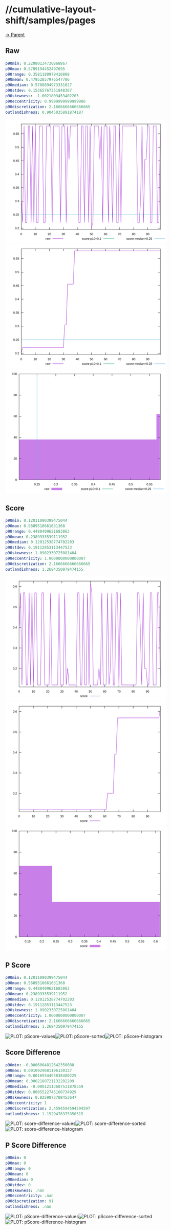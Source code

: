 
# //cumulative-layout-shift/samples/pages

[→ Parent](../..)


## Raw


```yaml
p90min: 0.22080134730868867
p90max: 0.5789194452497695
p90range: 0.3581180979410808
p90mean: 0.47952857976547786
p90median: 0.5788894973331027
p90stdev: 0.15365767351848367
p90skewness: -1.0021803453402205
p90eccentricity: 0.9999999999999986
p90discretization: 2.1666666666666665
outlandishness: 0.9045035891874187

```

![PLOT: raw-values](./raw/values.svg)![PLOT: raw-sorted](./raw/sorted.svg)![PLOT: raw-histogram](./raw/histogram.svg)
## Score


```yaml
p90min: 0.12011090399475044
p90max: 0.5689518661631368
p90range: 0.4488409621683863
p90mean: 0.2389933539111952
p90median: 0.12012538774702203
p90stdev: 0.19112853113447523
p90skewness: 1.0902330725081404
p90eccentricity: 1.0000000000000007
p90discretization: 2.1666666666666665
outlandishness: 1.2684350979474155

```

![PLOT: score-values](./score/values.svg)![PLOT: score-sorted](./score/sorted.svg)![PLOT: score-histogram](./score/histogram.svg)
## P Score


```yaml
p90min: 0.12011090399475044
p90max: 0.5689518661631368
p90range: 0.4488409621683863
p90mean: 0.2389933539111952
p90median: 0.12012538774702203
p90stdev: 0.19112853113447523
p90skewness: 1.0902330725081404
p90eccentricity: 1.0000000000000007
p90discretization: 2.1666666666666665
outlandishness: 1.2684350979474155

```

![PLOT: pScore-values](./pScore/values.svg)![PLOT: pScore-sorted](./pScore/sorted.svg)![PLOT: pScore-histogram](./pScore/histogram.svg)
## Score Difference


```yaml
p90min: -0.0006004812642350088
p90max: 0.0010929681196130137
p90range: 0.0016934493838480225
p90mean: 0.0002180721132202209
p90median: -0.00012113687531878359
p90stdev: 0.0005522745160734929
p90skewness: 0.8259073708453647
p90eccentricity: 1
p90discretization: 2.4594594594594597
outlandishness: 1.1529476375356515

```

![PLOT: score-difference-values](./score-difference/values.svg)![PLOT: score-difference-sorted](./score-difference/sorted.svg)![PLOT: score-difference-histogram](./score-difference/histogram.svg)
## P Score Difference


```yaml
p90min: 0
p90max: 0
p90range: 0
p90mean: 0
p90median: 0
p90stdev: 0
p90skewness: .nan
p90eccentricity: .nan
p90discretization: 91
outlandishness: .nan

```

![PLOT: pScore-difference-values](./pScore-difference/values.svg)![PLOT: pScore-difference-sorted](./pScore-difference/sorted.svg)![PLOT: pScore-difference-histogram](./pScore-difference/histogram.svg)